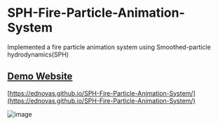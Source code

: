 # SPH-Fire-Particle-Animation-System

Implemented a fire particle animation system using Smoothed-particle hydrodynamics(SPH)

## [Demo Website](https://ednovas.github.io/SPH-Fire-Particle-Animation-System/)

[https://ednovas.github.io/SPH-Fire-Particle-Animation-System/](https://ednovas.github.io/SPH-Fire-Particle-Animation-System/)

![image](https://user-images.githubusercontent.com/56779951/230745951-da54d133-82e6-49e5-99fc-6791b36ea443.png)
